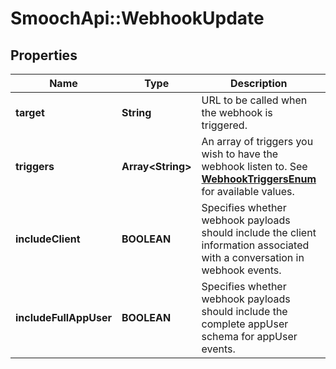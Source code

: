 # SmoochApi::WebhookUpdate

## Properties
Name | Type | Description | Notes
------------ | ------------- | ------------- | -------------
**target** | **String** | URL to be called when the webhook is triggered. | [optional] 
**triggers** | **Array&lt;String&gt;** | An array of triggers you wish to have the webhook listen to. See [**WebhookTriggersEnum**](Enums.md#WebhookTriggersEnum) for available values. | [optional] 
**includeClient** | **BOOLEAN** | Specifies whether webhook payloads should include the client information associated with a conversation in webhook events. | [optional] 
**includeFullAppUser** | **BOOLEAN** | Specifies whether webhook payloads should include the complete appUser schema for appUser events. | [optional] 



